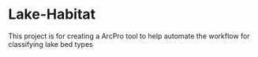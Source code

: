 # Lake-Habitat

This project is for creating a ArcPro tool to help automate the workflow for classifying lake bed types
